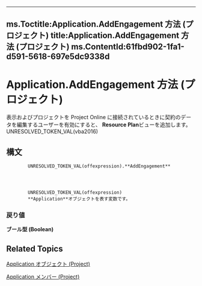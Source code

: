 

---
ms.Toctitle:Application.AddEngagement 方法 (プロジェクト)
title:Application.AddEngagement 方法 (プロジェクト)
ms.ContentId:61fbd902-1fa1-d591-5618-697e5dc9338d
---
# Application.AddEngagement 方法 (プロジェクト)




表示およびプロジェクトを Project Online に接続されているときに契約のデータを編集するユーザーを有効にすると、 **Resource Plan**ビューを追加します。UNRESOLVED_TOKEN_VAL(vba2016)

## 構文

            UNRESOLVED_TOKEN_VAL(offexpression).**AddEngagement**




            UNRESOLVED_TOKEN_VAL(offexpression)
            **Application**オブジェクトを表す変数です。

### 戻り値
**ブール型 (Boolean)**





## Related Topics

[Application オブジェクト (Project)](8eb91712-7784-a102-38c0-19bb056c27e9.md)

[Application メンバー (Project)](e6bd38e6-ef67-cf29-b439-a6b732e99a1c.md)




